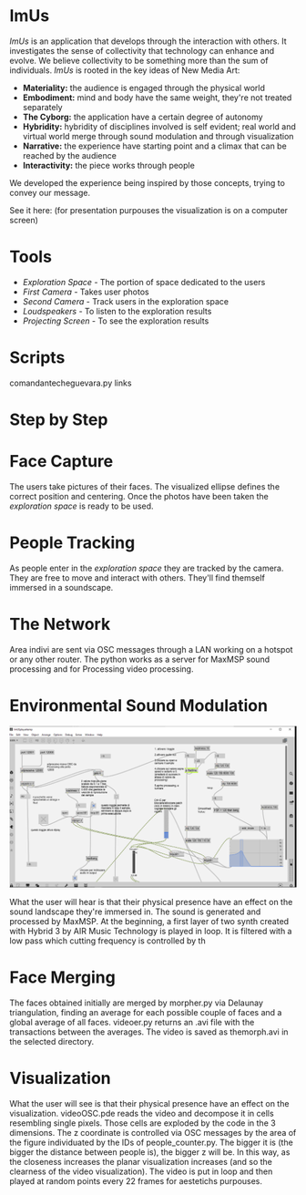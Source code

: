 # ImUs
*ImUs* is an application that develops through the interaction with others. It investigates the sense of collectivity that technology can enhance and evolve. We believe collectivity to be something more than the sum of individuals.
*ImUs* is rooted in the key ideas of New Media Art:

- **Materiality:** the audience is engaged through the physical world
- **Embodiment:** mind and body have the same weight, they're not treated separately
- **The Cyborg:** the application have a certain degree of autonomy
- **Hybridity:** hybridity of disciplines involved is self evident; real world and virtual world merge through sound modulation and through visualization
- **Narrative:** the experience have starting point and a climax that can be reached by the audience
- **Interactivity:** the piece works through people

We developed the experience being inspired by those concepts, trying to convey our message.

See it here: (for presentation purpouses the visualization is on a computer screen)

# Tools
- *Exploration Space* - The portion of space dedicated to the users
- *First Camera* - Takes user photos
- *Second Camera* - Track users in the exploration space
- *Loudspeakers* - To listen to the exploration results
- *Projecting Screen* - To see the exploration results

# Scripts
comandantecheguevara.py links

# Step by Step

# Face Capture 
The users take pictures of their faces. The visualized ellipse defines the correct position and centering. Once the photos have been taken the *exploration space* is ready to be used.

# People Tracking
As people enter in the *exploration space* they are tracked by the camera. They are free to move and interact with others. They'll find themself immersed in a soundscape.

# The Network
Area indivi are sent via OSC messages through a LAN working on a hotspot or any other router. The python works as a server for MaxMSP sound processing and for Processing video processing.

# Environmental Sound Modulation

![](resources/max_pat.png)

What the user will hear is that their physical presence have an effect on the sound landscape they're immersed in. 
The sound is generated and processed by MaxMSP. At the beginning, a first layer of two synth created with Hybrid 3 by AIR Music Technology is played in loop. It is filtered with a low pass which cutting frequency is controlled by th

# Face Merging
The faces obtained initially are merged by morpher.py via Delaunay triangulation, finding an average for each possible couple of faces and a global average of all faces. 
videoer.py returns an .avi file with the transactions between the averages. 
The video is saved as themorph.avi in the selected directory.

# Visualization
What the user will see is that their physical presence have an effect on the visualization.
videoOSC.pde reads the video and decompose it in cells resembling single pixels. 
Those cells are exploded by the code in the 3 dimensions. 
The z coordinate is controlled via OSC messages by the area of the figure individuated by the IDs of people_counter.py. The bigger it is (the bigger the distance between people is), the bigger z will be. In this way, as the closeness increases the planar visualization increases (and so the clearness of the video visualization).
The video is put in loop and then played at random points every 22 frames for aestetichs purpouses.

